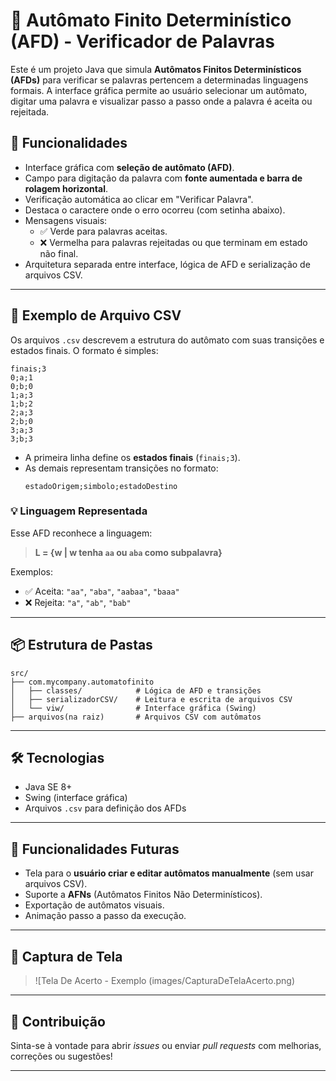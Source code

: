 # 🧠 Autômato Finito Determinístico (AFD) - Verificador de Palavras

Este é um projeto Java que simula **Autômatos Finitos Determinísticos (AFDs)** para verificar se palavras pertencem a determinadas linguagens formais. A interface gráfica permite ao usuário selecionar um autômato, digitar uma palavra e visualizar passo a passo onde a palavra é aceita ou rejeitada.

## 🚀 Funcionalidades

- Interface gráfica com **seleção de autômato (AFD)**.
- Campo para digitação da palavra com **fonte aumentada e barra de rolagem horizontal**.
- Verificação automática ao clicar em "Verificar Palavra".
- Destaca o caractere onde o erro ocorreu (com setinha abaixo).
- Mensagens visuais:
  - ✅ Verde para palavras aceitas.
  - ❌ Vermelha para palavras rejeitadas ou que terminam em estado não final.
- Arquitetura separada entre interface, lógica de AFD e serialização de arquivos CSV.

---

## 📁 Exemplo de Arquivo CSV

Os arquivos `.csv` descrevem a estrutura do autômato com suas transições e estados finais. O formato é simples:

```
finais;3
0;a;1
0;b;0
1;a;3
1;b;2
2;a;3
2;b;0
3;a;3
3;b;3
```

- A primeira linha define os **estados finais** (`finais;3`).
- As demais representam transições no formato:
  ```
  estadoOrigem;simbolo;estadoDestino
  ```

### 💡 Linguagem Representada

Esse AFD reconhece a linguagem:

> **L = {w | w tenha `aa` ou `aba` como subpalavra}**

Exemplos:
- ✅ Aceita: `"aa"`, `"aba"`, `"aabaa"`, `"baaa"`
- ❌ Rejeita: `"a"`, `"ab"`, `"bab"`

---

## 📦 Estrutura de Pastas

```
src/
├── com.mycompany.automatofinito
│   ├── classes/            # Lógica de AFD e transições
│   ├── serializadorCSV/    # Leitura e escrita de arquivos CSV
│   └── viw/                # Interface gráfica (Swing)
├── arquivos(na raiz)       # Arquivos CSV com autômatos
```

---

## 🛠️ Tecnologias

- Java SE 8+
- Swing (interface gráfica)
- Arquivos `.csv` para definição dos AFDs

---

## 🧩 Funcionalidades Futuras

- Tela para o **usuário criar e editar autômatos manualmente** (sem usar arquivos CSV).
- Suporte a **AFNs** (Autômatos Finitos Não Determinísticos).
- Exportação de autômatos visuais.
- Animação passo a passo da execução.

---

## 📸 Captura de Tela

> ![Tela De Acerto - Exemplo (images/CapturaDeTelaAcerto.png)


---

## 🤝 Contribuição

Sinta-se à vontade para abrir *issues* ou enviar *pull requests* com melhorias, correções ou sugestões!

---

